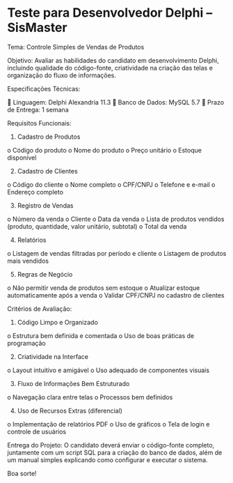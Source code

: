 # Teste para Desenvolvedor Delphi – SisMaster 

Tema: Controle Simples de Vendas de Produtos 

Objetivo: Avaliar as habilidades do candidato em desenvolvimento Delphi, incluindo 
qualidade do código-fonte, criatividade na criação das telas e organização do fluxo de 
informações. 

Especificações Técnicas: 

 Linguagem: Delphi Alexandria 11.3 
 Banco de Dados: MySQL 5.7 
 Prazo de Entrega: 1 semana 

Requisitos Funcionais: 

1. Cadastro de Produtos 

o Código do produto 
o Nome do produto 
o Preço unitário 
o Estoque disponível 

2. Cadastro de Clientes 

o Código do cliente 
o Nome completo 
o CPF/CNPJ 
o Telefone e e-mail 
o Endereço completo 

3. Registro de Vendas 

o Número da venda 
o Cliente 
o Data da venda 
o Lista de produtos vendidos (produto, quantidade, valor unitário, subtotal) 
o Total da venda 

4. Relatórios 

o Listagem de vendas filtradas por período e cliente 
o Listagem de produtos mais vendidos 

5. Regras de Negócio 

o Não permitir venda de produtos sem estoque 
o Atualizar estoque automaticamente após a venda 
o Validar CPF/CNPJ no cadastro de clientes 

Critérios de Avaliação: 

1. Código Limpo e Organizado 

o Estrutura bem definida e comentada 
o Uso de boas práticas de programação 

2. Criatividade na Interface 

o Layout intuitivo e amigável 
o Uso adequado de componentes visuais 

3. Fluxo de Informações Bem Estruturado 

o Navegação clara entre telas 
o Processos bem definidos 

4. Uso de Recursos Extras (diferencial) 

o Implementação de relatórios PDF 
o Uso de gráficos 
o Tela de login e controle de usuários 

Entrega do Projeto: O candidato deverá enviar o código-fonte completo, juntamente 
com um script SQL para a criação do banco de dados, além de um manual simples 
explicando como configurar e executar o sistema. 

Boa sorte!
